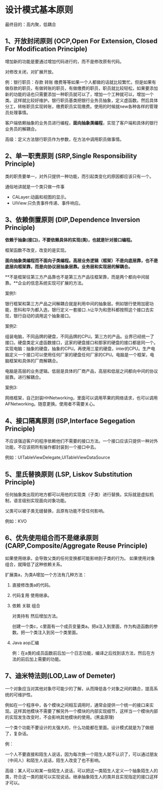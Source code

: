 # 设计模式基本原则

最终目的：高内聚，低耦合

## 1、开放封闭原则  (OCP,Open For Extension, Closed For Modification Principle)

增加新的功能是要通过增加代码进行的，而不是修改原有代码。

对修改关闭，对扩展开放。

例：银行职员：存款 转账 缴费等等如果一个人都做的话就比较繁忙。但是如果有做存款的职员，有做转账的职员，有做缴费的职员，职员就比较轻松，如果要添加新的功能的话也只需要添加一种职员就可以了，增加一个工种就可以，增加一个类。这样就比较好维护。银行职员基类把银行业务员抽象，定义虚函数。然后具体分工，转帐职员实现转账，缴费职员实现缴费。使用的时候就new各种各样的管理员处理事情。

客户端依赖抽象的业务员进行编程，**面向抽象类编程**，实现了客户端和具体的银行业务员的解耦合。

高级：定义方法银行职员作为参数，在方法中调用职员做事情。

## 2、单一职责原则  (SRP,Single Responsibility Principle)

类的职责要单一，对外只提供一种功能，而引起类变化的原因都应该只有一个。

通俗地讲就是一个类只做一件事

- CALayer:动画和视图的显示。
- UIView:只负责事件传递、事件响应。

## 3、依赖倒置原则 (DIP,Dependence Inversion Principle)

**依赖于抽象(接口)，不要依赖具体的实现(类)，也就是针对接口编程。**

框架函数不改变，改变的是实现。

**面向抽象类编程而不面向子类编程。高层业务逻辑（框架）不是向底层靠，也不是底层向框架靠，而是向协议层抽象层靠。业务层和实现层的解耦合。**

**不是框架往第三方产品靠也不是第三方产品往框架靠，而是两个都向中间层靠。**企业的信息系统实现可扩展的方法。

案例1:

银行框架和第三方产品之间解耦合就是利用中间的抽象层。例如银行使用加密功能，思科和华为都入选，银行定义一套接口`.h`让华为和思科都按照这个接口去实现，银行自动的调用这个抽象接口。

案例2:

组装电脑，不同品牌的硬盘，不同品牌的CPU。第三方的产品。业界已经统一了接口。硬盘类定义虚函数接口，这家的硬盘接口和那家的硬盘的接口都是同一个。实现电脑：抽象的硬盘，抽象的CPU。再使用三星的硬盘，inter的CPU。生产电脑定义一个接口可以使用任何厂家的硬盘任何厂家的CPU。电脑是一个框架，电脑框架和具体的厂商解耦合。

电脑是高层的业务逻辑。低层是具体的厂商产品，高层和低层之间都向中间的协议层靠。进行解耦合。

案例3:

网络框架，自己封装HHNetworking，里面可以调用苹果的网络请求，也可以调用AFNetworking。随意更换。使用者不需要关心。

## 4、接口隔离原则 (ISP,Interface Segegation Principle)

不应该强迫客户的程序依赖他们不需要的接口方法。一个接口应该只提供一种对外功能，不应该把所有操作都封装到一个接口中去。

例如：UITableViewDelegate,UITableViewDataSource

## 5、里氏替换原则 (LSP, Liskov Substitution Principle)

任何抽象类出现的地方都可以用他的实现类（子类）进行替换。实际就是虚拟机制，语言级别实现面向对象功能。

父类可以被子类无缝替换，且原有功能不受任何影响。

例如：KVO

## 6、优先使用组合而不是继承原则(CARP,Composite/Aggregate Reuse Principle)

如果使用继承，会导致父类的任何变换都可能影响到子类的行为。
如果使用对象组合，就降低了这种依赖关系。

扩展类a，为类A增加一个方法有几种方法：

1. 直接修改类a的代码。

2. 代码复用 使用继承。

3. 依赖 关联 组合

   对类持有 然后增加方法。

   创建一个类c，c里面有一个成员变量类a。把a注入到里面，作为构造函数的参数。把一个类注入到另一个类里面。

4. Java aop汇编

   例：在a类的成员函数前后加一个日志功能，编译之后找到该方法，然后在方法的前后加上需要的功能。

## 7、迪米特法则(LOD,Law of Demeter)

一个对象应当对其他对象尽可能少的了解，从而降低各个对象之间的耦合，提高系统的可维护性。

例如在一个程序中，各个模块之间相互调用时，通常会提供一个统一的接口来实现。这样其他模块不需要了解另外一个模块的内部实现细节，这样当一个模块内部的实现发生改变时，不会影响其他模块的使用。(黑盒原理)

一个类个功能不要设计的太强大的，什么功能都在里面。设计模式就是为了做细了，复杂话。

例：

一个人不要直接和陌生人说话，因为每次换一个陌生人就不认识了，可以通过朋友（中间人）和陌生人说话，陌生人改变了也不影响。

高级：某人可以和某一些陌生人说话，可以把这一类陌生人定义一个抽象陌生人的类，符合这一类的就可以实现说话。继承抽象陌生人的类并且实现指定的接口这样才可以。

